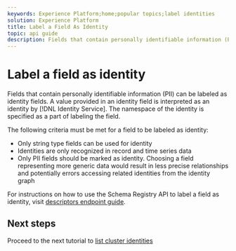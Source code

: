 ```yaml
---
keywords: Experience Platform;home;popular topics;label identities
solution: Experience Platform
title: Label a Field As Identity
topic: api guide
description: Fields that contain personally identifiable information (PII) can be labeled as identity fields. A value provided in an identity field is interpreted as an identity by Identity Service. The namespace of the identity is specified as a part of labeling the field.
---
```


# Label a field as identity

Fields that contain personally identifiable information (PII) can be labeled as identity fields. A value provided in an identity field is interpreted as an identity by [!DNL Identity Service]. The namespace of the identity is specified as a part of labeling the field.

The following criteria must be met for a field to be labeled as identity:

- Only string type fields can be used for identity
- Identities are only recognized in record and time series data
- Only PII fields should be marked as identity. Choosing a field representing more generic data would result in less precise relationships and potentially errors accessing related identities from the identity graph

For instructions on how to use the Schema Registry API to label a field as identity, visit [descriptors endpoint guide](../../xdm/api/descriptors.md#create).

## Next steps

Proceed to the next tutorial to [list cluster identities](./list-cluster-identites.md)